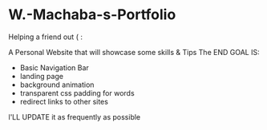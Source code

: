 # W.-Machaba-s-Portfolio

Helping a friend out ( :

A Personal Website that will showcase some skills & Tips 
The END GOAL IS: 

- Basic Navigation Bar
- landing page
- background animation
- transparent css padding for words
- redirect links to other sites

l'LL UPDATE it as frequently as possible 
